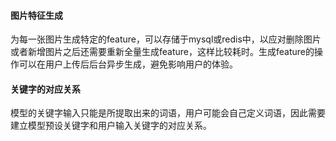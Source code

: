 #### 图片特征生成

为每一张图片生成特定的feature，可以存储于mysql或redis中，以应对删除图片或者新增图片之后还需要重新全量生成feature，这样比较耗时。生成feature的操作可以在用户上传后后台异步生成，避免影响用户的体验。





#### 关键字的对应关系

模型的关键字输入只能是所提取出来的词语，用户可能会自己定义词语，因此需要建立模型预设关键字和用户输入关键字的对应关系。

